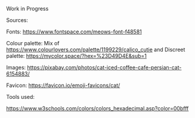 Work in Progress

Sources:

Fonts: 
https://www.fontspace.com/meows-font-f48581

Colour palette: Mix of https://www.colourlovers.com/palette/1199229/calico_cutie
and Discreet palette: https://mycolor.space/?hex=%23D49D4E&sub=1


Images:
https://pixabay.com/photos/cat-iced-coffee-cafe-persian-cat-6154883/

Favicon:
https://favicon.io/emoji-favicons/cat/


Tools used:

https://www.w3schools.com/colors/colors_hexadecimal.asp?color=00bfff
